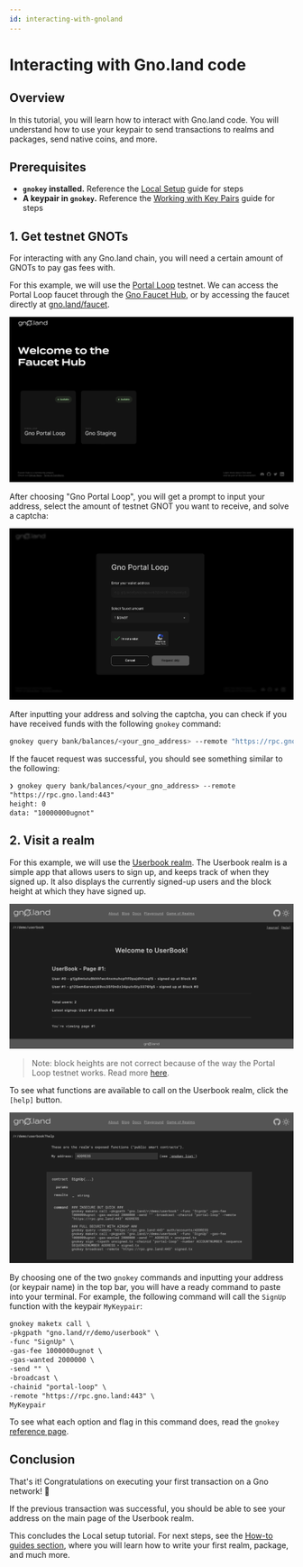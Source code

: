 ```yaml
---
id: interacting-with-gnoland
---
```


# Interacting with Gno.land code

## Overview
In this tutorial, you will learn how to interact with Gno.land code.
You will understand how to use your keypair to send transactions to realms
and packages, send native coins, and more.

## Prerequisites
- **`gnokey` installed.** Reference the
[Local Setup](installation.md#3-installing-other-gno-tools) guide for steps
- **A keypair in `gnokey`.** Reference the 
[Working with Key Pairs](working-with-key-pairs.md#adding-a-private-key-using-a-mnemonic) guide for steps

## 1. Get testnet GNOTs
For interacting with any Gno.land chain, you will need a certain amount of GNOTs
to pay gas fees with. 

For this example, we will use the [Portal Loop](../../concepts/testnets.md#portal-loop) 
testnet. We can access the Portal Loop faucet through the
[Gno Faucet Hub](https://faucet.gno.land), or by accessing the faucet directly at
[gno.land/faucet](https://gno.land/faucet). 

![faucet-hub](../../assets/getting-started/local-setup/interacting-with-gnoland/faucet-hub.png)

After choosing "Gno Portal Loop", you will get a prompt to input your address, 
select the amount of testnet GNOT you want to receive, and solve a captcha:

![faucet-hub-portal-loop](../../assets/getting-started/local-setup/interacting-with-gnoland/faucet-hub-portal-loop.png)

After inputting your address and solving the captcha, you can check if you have received funds with the
following `gnokey` command:

```bash
gnokey query bank/balances/<your_gno_address> --remote "https://rpc.gno.land:443"    
```

If the faucet request was successful, you should see something similar to the 
following:

```
❯ gnokey query bank/balances/<your_gno_address> --remote "https://rpc.gno.land:443"
height: 0
data: "10000000ugnot"
```

## 2. Visit a realm
For this example, we will use the [Userbook realm](https://gno.land/r/demo/userbook).
The Userbook realm is a simple app that allows users to sign up, and keeps track
of when they signed up. It also displays the currently signed-up users and the block
height at which they have signed up.

![userbook-default](../../assets/getting-started/local-setup/interacting-with-gnoland/userbook-default.png)

> Note: block heights are not correct because of the way the Portal Loop testnet 
> works.
> Read more [here](../../concepts/portal-loop.md). 

To see what functions are available to call on the Userbook realm, click
the `[help]` button. 

![userbook-help](../../assets/getting-started/local-setup/interacting-with-gnoland/userbook-help.png)

By choosing one of the two `gnokey` commands and inputting your address 
(or keypair name) in the top bar, you will have a ready command to paste into your 
terminal. For example, the following command will call the `SignUp` function with the
keypair `MyKeypair`: 

```
gnokey maketx call \
-pkgpath "gno.land/r/demo/userbook" \
-func "SignUp" \
-gas-fee 1000000ugnot \
-gas-wanted 2000000 \
-send "" \
-broadcast \
-chainid "portal-loop" \
-remote "https://rpc.gno.land:443" \
MyKeypair
```

To see what each option and flag in this command does, read the `gnokey` 
[reference page](../../gno-tooling/cli/gnokey.md). 

## Conclusion

That's it! Congratulations on executing your first transaction on a Gno network! 🎉

If the previous transaction was successful, you should be able
to see your address on the main page of the Userbook realm. 

This concludes the Local setup tutorial. For next steps, see the 
[How-to guides section](../../how-to-guides/how-to-guides.md), where you will 
learn how to write your first realm, package, and much more.